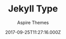 ---
title: Jekyll Type
github: https://github.com/aspirethemes/type
demo: https://type-jekyll.aspirethemes.com/
author: Aspire Themes
ssg:
  - Jekyll
cms:
  - No Cms
date: 2017-09-25T11:27:16.000Z
description: 🎉  Minimal and Clean Free Jekyll Theme
stale: false
---
